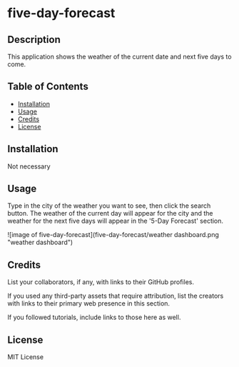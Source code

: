 # five-day-forecast

## Description

This application shows the weather of the current date and next five days to come.

## Table of Contents

- [Installation](#installation)
- [Usage](#usage)
- [Credits](#credits)
- [License](#license)

## Installation

Not necessary

## Usage

Type in the city of the weather you want to see, then click the search button. The weather of the current day will appear for the city and the weather for the next five days will appear in the '5-Day Forecast' section.

![image of five-day-forecast](five-day-forecast/weather dashboard.png "weather dashboard")


## Credits

List your collaborators, if any, with links to their GitHub profiles.

If you used any third-party assets that require attribution, list the creators with links to their primary web presence in this section.

If you followed tutorials, include links to those here as well.

## License

MIT License
